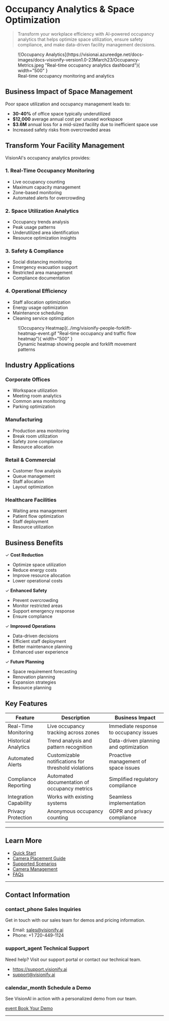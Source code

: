 # Occupancy Analytics & Space Optimization

> Transform your workplace efficiency with AI-powered occupancy analytics that helps optimize space utilization, ensure safety compliance, and make data-driven facility management decisions.

<figure markdown>
  ![Occupancy Analytics](https://visionai.azureedge.net/docs-images/docs-visionify-version1.0-23March23/Occupancy-Metrics.jpeg "Real-time occupancy analytics dashboard"){ width="500" }
  <figcaption>Real-time occupancy monitoring and analytics</figcaption>
</figure>

## Business Impact of Space Management

Poor space utilization and occupancy management leads to:

- **30-40%** of office space typically underutilized
- **$12,000** average annual cost per unused workspace
- **$3.6M** annual loss for a mid-sized facility due to inefficient space use
- Increased safety risks from overcrowded areas

## Transform Your Facility Management

VisionAI's occupancy analytics provides:

### 1. Real-Time Occupancy Monitoring
- Live occupancy counting
- Maximum capacity management
- Zone-based monitoring
- Automated alerts for overcrowding

### 2. Space Utilization Analytics
- Occupancy trends analysis
- Peak usage patterns
- Underutilized area identification
- Resource optimization insights

### 3. Safety & Compliance
- Social distancing monitoring
- Emergency evacuation support
- Restricted area management
- Compliance documentation

### 4. Operational Efficiency
- Staff allocation optimization
- Energy usage optimization
- Maintenance scheduling
- Cleaning service optimization

<figure markdown>
  ![Occupancy Heatmap](../img/visionify-people-forklift-heatmap-event.gif "Real-time occupancy and traffic flow heatmap"){ width="500" }
  <figcaption>Dynamic heatmap showing people and forklift movement patterns</figcaption>
</figure>



## Industry Applications

### Corporate Offices
- Workspace utilization
- Meeting room analytics
- Common area monitoring
- Parking optimization

### Manufacturing
- Production area monitoring
- Break room utilization
- Safety zone compliance
- Resource allocation

### Retail & Commercial
- Customer flow analysis
- Queue management
- Staff allocation
- Layout optimization

### Healthcare Facilities
- Waiting area management
- Patient flow optimization
- Staff deployment
- Resource utilization

## Business Benefits

✓ **Cost Reduction**

  - Optimize space utilization
  - Reduce energy costs
  - Improve resource allocation
  - Lower operational costs

✓ **Enhanced Safety**

  - Prevent overcrowding
  - Monitor restricted areas
  - Support emergency response
  - Ensure compliance

✓ **Improved Operations**

  - Data-driven decisions
  - Efficient staff deployment
  - Better maintenance planning
  - Enhanced user experience

✓ **Future Planning**

  - Space requirement forecasting
  - Renovation planning
  - Expansion strategies
  - Resource planning

## Key Features

| Feature | Description | Business Impact |
|---------|-------------|-----------------|
| Real-Time Monitoring | Live occupancy tracking across zones | Immediate response to occupancy issues |
| Historical Analytics | Trend analysis and pattern recognition | Data-driven planning and optimization |
| Automated Alerts | Customizable notifications for threshold violations | Proactive management of space issues |
| Compliance Reporting | Automated documentation of occupancy metrics | Simplified regulatory compliance |
| Integration Capability | Works with existing systems | Seamless implementation |
| Privacy Protection | Anonymous occupancy counting | GDPR and privacy compliance |

---

## Learn More

- [Quick Start](../overview/quick-start.md)
- [Camera Placement Guide](../overview/camera-placement-guide.md)
- [Supported Scenarios](../overview/scenarios.md)
- [Camera Management](../overview/cameras.md)
- [FAQs](../overview/faqs.md)


---

## Contact Information

<div class="grid-cards">
    <div class="grid-card">
        <h3><span class="material-symbols-outlined">contact_phone</span> Sales Inquiries</h3>
        <p>Get in touch with our sales team for demos and pricing information.</p>
        <ul class="contact-list">
            <li>Email: <a href="mailto:sales@visionify.ai">sales@visionify.ai</a></li>
            <li>Phone: +1 720-449-1124</li>
        </ul>
    </div>
    <div class="grid-card">
        <h3><span class="material-symbols-outlined">support_agent</span> Technical Support</h3>
        <p>Need help? Visit our support portal or contact our technical team.</p>
        <ul class="contact-list">
            <li><a href="https://support.visionify.ai">https://support.visionify.ai</a></li>
            <li><a href="mailto:support@visionify.ai">support@visionify.ai</a></li>
        </ul>
    </div>
    <div class="grid-card">
        <h3><span class="material-symbols-outlined">calendar_month</span> Schedule a Demo</h3>
        <p>See VisionAI in action with a personalized demo from our team.</p>
        <div class="demo-button">
            <a href="https://cal.com/visionify/30min" class="cta-button">
                <span class="material-symbols-outlined">event</span>
                Book Your Demo
            </a>
        </div>
    </div>
</div>

---